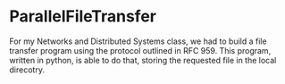 # ParallelFileTransfer
For my Networks and Distributed Systems class, we had to build a file transfer program using the protocol outlined in RFC 959. This program, written in python, is able to do that, storing the requested file in the local direcotry.
